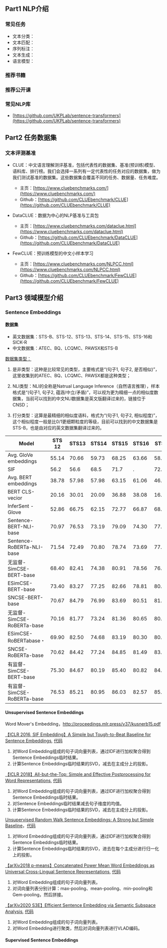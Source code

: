 <!-- 自然语言处理NLP -->
<!--  -->
<!-- 2021-12-28 -->
<!-- <a target="_blank" href="https://www.zhihu.com/people/ashui233/">阿水</a>, <a target="_blank" href="https://www.zhihu.com/people/wang-he-13-93">鱼遇雨欲语与余</a>-->
<!--  -->

## Part1 NLP介绍

### 常见任务

- 文本分类：
- 文本匹配：
- 序列标注：
- 文本生成：
- 语言模型：

### 推荐书籍

### 推荐公开课

### 常见NLP库

- [https://github.com/UKPLab/sentence-transformers](https://github.com/UKPLab/sentence-transformers)

## Part2 任务数据集

### 文本评测基准

- CLUE：中文语言理解测评基准，包括代表性的数据集、基准(预训练)模型、语料库、排行榜。我们会选择一系列有一定代表性的任务对应的数据集，做为我们测试基准的数据集。这些数据集会覆盖不同的任务、数据量、任务难度。
    - 主页：[https://www.cluebenchmarks.com/](https://www.cluebenchmarks.com/)
    - Github：[https://github.com/CLUEbenchmark/CLUE](https://github.com/CLUEbenchmark/CLUE)

- DataCLUE：数据为中心的NLP基准与工具包
    - 主页：[https://www.cluebenchmarks.com/dataclue.html](https://www.cluebenchmarks.com/dataclue.html)
    - Github：[https://github.com/CLUEbenchmark/DataCLUE](https://github.com/CLUEbenchmark/DataCLUE)

- FewCLUE：预训练模型的中文小样本学习
    - 主页：[https://www.cluebenchmarks.com/NLPCC.html](https://www.cluebenchmarks.com/NLPCC.html)
    - Github：[https://github.com/CLUEbenchmark/FewCLUE](https://github.com/CLUEbenchmark/FewCLUE)

## Part3 领域模型介绍

### Sentence Embeddings

#### 数据集

- 英文数据集：STS-B、STS-12、STS-13、STS-14、STS-15、STS-16和SICK-R
- 中文数据集：ATEC、BQ、LCQMC、PAWSX和STS-B

[数据集类型：](https://kexue.fm/archives/8541#%E5%88%86%E9%97%A8%E5%88%AB%E7%B1%BB)

1. 是非类型：这种是比较常见的类型，主要格式是“(句子1, 句子2, 是否相似)”，这里收集到的ATEC、BQ、LCQMC、PAWSX都是这种类型；

2. NLI类型：NLI的全称是Natrual Language Inference（自然语言推理），样本格式是“(句子1, 句子2, 蕴涵/中立/矛盾)”，可以视为更为精细一点的相似度数据集，当前可以找到的中文NLI数据集是英文版翻译过来的，链接位于CNSD；

3. 打分类型：这算是最精细的相似度语料，格式为“(句子1, 句子2, 相似程度)”，这个相似程度一般是比0/1更细颗粒度的等级，目前可以找到的中文数据集是STS-B，也是由对应的英文数据集翻译过来的。

| Model                 | STS 12 | STS13 | STS14 | STS15 | STS16 | STSb  | SICK-R | Avg.  |
| --------------------- | ------ | ----- | ----- | ----- | ----- | ----- | ------ | ----- |
| Avg. GloVe embeddings | 55.14  | 70.66 | 59.73 | 68.25 | 63.66 | 58.02 | 53.76  | 61.32 |
| SIF    | 56.2 | 56.6 | 68.5 | 71.7 | .    | 72.0 | 86.0 | 68.50 |
| Avg. BERT embeddings  | 38.78  | 57.98 | 57.98 | 63.15 | 61.06 | 46.35 | 58.40  | 54.81 |
| BERT CLS-vecior       | 20.16  | 30.01 | 20.09 | 36.88 | 38.08 | 16.50 | 42.63  | 29.19 |
| InferSent - Glove     | 52.86  | 66.75 | 62.15 | 72.77 | 66.87 | 68.03 | 65.65  | 65.01 |
| Sentence-BERT-NLI-base        | 70.97  | 76.53 | 73.19 | 79.09 | 74.30 | 77.03 | 72.91  | 74.89 |
| Sentence-RoBERTa-NLI-base     | 71.54  | 72.49 | 70.80 | 78.74 | 73.69 | 77.77 | 74.46  | 74.21 |
| 无监督-SimCSE-BERT-base |68.40 |82.41 |  74.38 |80.91 |78.56 |76.85 |72.23 |76.25 |
| ESimCSE-BERT-base     | 73.40  | 83.27 | 77.25 | 82.66 | 78.81 | 80.17 | 72.30  | 78.27 |
| SNCSE-BERT-base       | 70.67  | 84.79 | 76.99 | 83.69 | 80.51 | 81.35 | 74.77  | 78.97 |
| 无监督-SimCSE-RoBERTa-base    | 70.16  | 81.77 | 73.24 | 81.36 | 80.65 | 80.22 | 68.56  | 76.57 |
| ESimCSE-RoBERTabase・ | 69.90  | 82.50 | 74.68 | 83.19 | 80.30 | 80.99 | 70.54  | 77.44 |
| SNCSE-RoBERTa-base    | 70.62  | 84.42 | 77.24 | 84.85 | 81.49 | 83.07 | 72.92  | 79.23 |
| 有监督-SimCSE-BERT-base     | 75.30  | 84.67 | 80.19 | 85.40 | 80.82 | 84.25 | 80.39  | 81.57 |
| 有监督-SimCSE-RoBERTa-base  | 76.53  | 85.21 | 80.95 | 86.03 | 82.57 | 85.83 | 80.50  | 82.52 |

#### Unsupervised Sentence Embeddings

Word Mover's Embedding，http://proceedings.mlr.press/v37/kusnerb15.pdf

[【ICLR 2016, SIF Embedding】A Simple but Tough-to-Beat Baseline for Sentence Embeddings](https://openreview.net/pdf?id=SyK00v5xx), [代码](https://github.com/PrincetonML/SIF/blob/master/src/SIF_embedding.py#L30)

1. 对Word Embedding组成的句子词向量列表，通过IDF进行加权聚合得到Sentence Embeddings临时结果。
2. 计算Sentence Embeddings临时结果的SVD，减去在主成分上的投影。


[【ICLR 2018】All-but-the-Top: Simple and Effective Postprocessing for Word Representations](https://arxiv.org/abs/1702.01417), [代码](https://gist.github.com/lgalke/febaaa1313d9c11f3bc8240defed8390)

1. 对Word Embedding组成的句子词向量列表，通过IDF进行加权聚合得到Sentence Embeddings临时结果。
2. 对Sentence Embeddings临时结果减去句子维度的均值。
2. 计算Sentence Embeddings临时结果的SVD，减去在主成分上的投影。


[Unsupervised Random Walk Sentence Embeddings: A Strong but Simple Baseline](https://aclanthology.org/W18-3012.pdf)，[代码](https://github.com/kawine/usif/blob/master/usif.py)

1. 对Word Embedding组成的句子词向量列表，通过IDF进行加权聚合得到Sentence Embeddings临时结果。
2. 计算Sentence Embeddings临时结果的SVD，进去在每个主成分进行归一化上的投影。


[【arXiv2018 p-means】Concatenated Power Mean Word Embeddings as Universal Cross-Lingual Sentence Representations](https://arxiv.org/abs/1803.01400), [代码](https://github.com/UKPLab/arxiv2018-xling-sentence-embeddings/blob/master/model/sentence_embeddings.py)

1. 对Word Embedding组成的句子词向量列表。
2. 对词向量列表分别计算：max-pooling、mean-pooling、min-pooling和Gem-pooling，然后拼接。


[【arXiv2020 S3E】Efficient Sentence Embedding via Semantic Subspace Analysis](https://arxiv.org/pdf/2002.09620.pdf), [代码](https://github.com/BinWang28/Sentence-Embedding-S3E/blob/master/utils.py)

1. 对Word Embedding组成的句子词向量列表。
2. 对Word Embedding进行聚类，然后对词向量列表进行VLAD编码。


#### Supervised Sentence Embeddings

